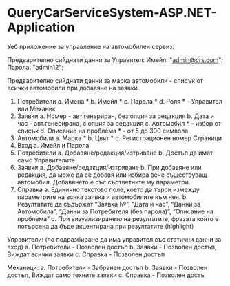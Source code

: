 # QueryCarServiceSystem-ASP.NET-Application
Уеб приложение за управление на автомобилен сервиз.

Предварително сийднати данни за Управител:  Имейл: "admin@crs.com"; Парола: "admin12";

Предварително сийднати данни за марка автомобили - списък от всички автомобили при добавяне на заявки.


1. Потребители
a. Имена *
b. Имейл *
c. Парола *
d. Роля * - Управител или Механик
2. Заявки
a. Номер - авт.генериран, без опция за редакция
b. Дата и час - авт.генерирана, с опция за редакция
c. Автомобил * - избор от списък
d. Описание на проблема * - от 5 до 300 символа
3. Автомобили
a. Марка *
b. Цвят *
c. Регистрационен номер
Страници
1. Вход
a. Имейл и Парола
2. Потребители
a. Добавяне/редакция/изтриване
b. Достъп да имат само Управителите
3. Заявки
a. Добавяне/редакция/изтриване
b. При добавяне или редакция, да може да се добавя или избира вече съществуващ
автомобил. Добавянето е със съответните му параметри.
4. Справка
a. Единично текстово поле, което да търси измежду параметрите на всяка заявка и
автомобилите към нея.
b. Резултатите да съдържат “Заявка №”, “Дата и час”, “Данни за Автомобила”,
“Данни за Потребителя (без парола)”, “Описание на проблема”
c. При визуализирането на резултатите, фразата която е потърсена да бъде
акцентирана при резултатите (highlight)


Управители:
(по подразбиране да има управител със статични данни за вход)
a. Потребители - Позволен достъп
b. Заявки - Позволен достъп, Виждат всички заявки
c. Справка - Позволен достъп

Механици:
a. Потребители - Забранен достъп
b. Заявки - Позволен достъп, Виждат само техните заявки
c. Справка - Позволен достъ
